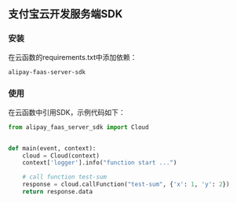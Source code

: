 ## 支付宝云开发服务端SDK

### 安装

在云函数的requirements.txt中添加依赖：

```txt
alipay-faas-server-sdk
```

### 使用

在云函数中引用SDK，示例代码如下：

```python
from alipay_faas_server_sdk import Cloud


def main(event, context):
    cloud = Cloud(context)
    context['logger'].info("function start ...")

    # call function test-sum
    response = cloud.callFunction("test-sum", {'x': 1, 'y': 2})
    return response.data
```
